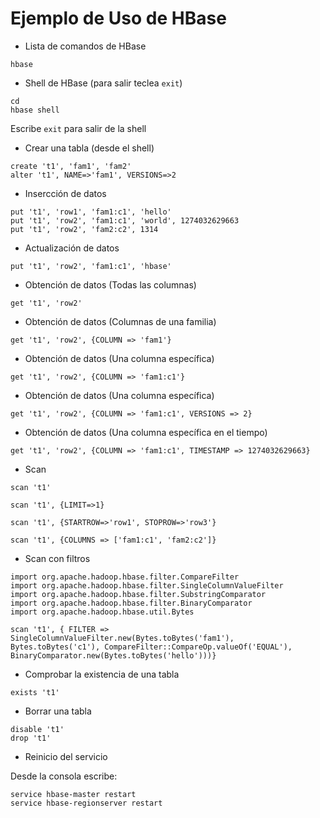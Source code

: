 # Ejemplo de Uso de HBase


- Lista de comandos de HBase

```
hbase
```


- Shell de HBase (para salir teclea `exit`)

```
cd
hbase shell
```

Escribe `exit` para salir de la shell


- Crear una tabla (desde el shell)

```
create 't1', 'fam1', 'fam2'
alter 't1', NAME=>'fam1', VERSIONS=>2
```

- Insercción de datos

```
put 't1', 'row1', 'fam1:c1', 'hello'
put 't1', 'row2', 'fam1:c1', 'world', 1274032629663
put 't1', 'row2', 'fam2:c2', 1314
```

- Actualización de datos

```
put 't1', 'row2', 'fam1:c1', 'hbase'
```

- Obtención de datos (Todas las columnas)

```
get 't1', 'row2'
```

- Obtención de datos (Columnas de una familia)

```
get 't1', 'row2', {COLUMN => 'fam1'}
```

- Obtención de datos (Una columna específica)

```
get 't1', 'row2', {COLUMN => 'fam1:c1'}
```

- Obtención de datos (Una columna específica)

```
get 't1', 'row2', {COLUMN => 'fam1:c1', VERSIONS => 2}
```

- Obtención de datos (Una columna específica en el tiempo)

```
get 't1', 'row2', {COLUMN => 'fam1:c1', TIMESTAMP => 1274032629663}
```


- Scan 

```
scan 't1'

scan 't1', {LIMIT=>1}

scan 't1', {STARTROW=>'row1', STOPROW=>'row3'}

scan 't1', {COLUMNS => ['fam1:c1', 'fam2:c2']}

```

- Scan con filtros

```
import org.apache.hadoop.hbase.filter.CompareFilter
import org.apache.hadoop.hbase.filter.SingleColumnValueFilter
import org.apache.hadoop.hbase.filter.SubstringComparator
import org.apache.hadoop.hbase.filter.BinaryComparator
import org.apache.hadoop.hbase.util.Bytes

scan 't1', { FILTER => SingleColumnValueFilter.new(Bytes.toBytes('fam1'), Bytes.toBytes('c1'), CompareFilter::CompareOp.valueOf('EQUAL'), BinaryComparator.new(Bytes.toBytes('hello')))}

```

- Comprobar la existencia de una tabla

```
exists 't1'
```

- Borrar una tabla

```
disable 't1'
drop 't1'
```

- Reinicio del servicio

Desde la consola escribe:

```
service hbase-master restart
service hbase-regionserver restart
```